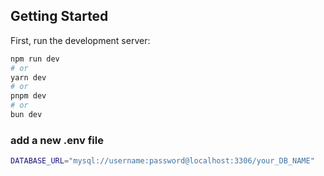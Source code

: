 ## Getting Started

First, run the development server:

```bash
npm run dev
# or
yarn dev
# or
pnpm dev
# or
bun dev
```

### add a new .env file

```bash
DATABASE_URL="mysql://username:password@localhost:3306/your_DB_NAME"
```
